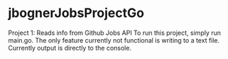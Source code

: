 # jbognerJobsProjectGo
Project 1: Reads info from Github Jobs API
To run this project, simply run main.go.
The only feature currently not functional is writing to a text file. Currently output is directly to the console.
